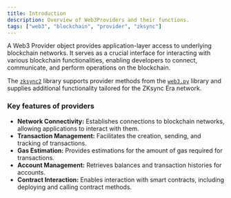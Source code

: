 ```yaml
---
title: Introduction
description: Overview of Web3Providers and their functions.
tags: ["web3", "blockchain", "provider", "zksync"]
---
```


A Web3 Provider object provides application-layer access to underlying blockchain networks. It serves as a crucial
interface for interacting with various blockchain functionalities, enabling developers to connect, communicate, and
perform operations on the blockchain.

The [`zksync2`](https://pypi.org/project/zksync2/) library supports provider methods from
the [`web3.py`](https://web3py.readthedocs.io/en/stable/providers.html) library and supplies additional functionality
tailored for the ZKsync Era network.

### Key features of providers

- **Network Connectivity:** Establishes connections to blockchain networks, allowing applications to interact with them.
- **Transaction Management:** Facilitates the creation, sending, and tracking of transactions.
- **Gas Estimation:** Provides estimations for the amount of gas required for transactions.
- **Account Management:** Retrieves balances and transaction histories for accounts.
- **Contract Interaction:** Enables interaction with smart contracts, including deploying and calling contract methods.

